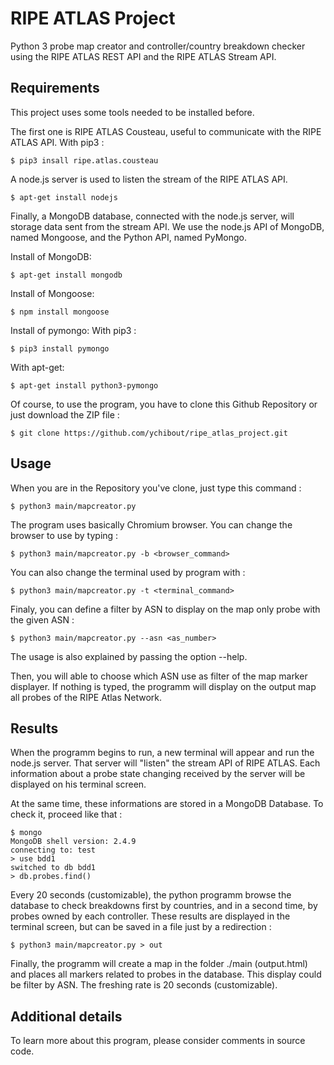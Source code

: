 RIPE ATLAS Project
===================

Python 3 probe map creator and controller/country breakdown checker using the RIPE ATLAS REST API and the RIPE ATLAS Stream API.


Requirements
----------

This project uses some tools needed to be installed before.
 
The first one is RIPE ATLAS Cousteau, useful to communicate with the RIPE ATLAS API.
With pip3 :

```
$ pip3 insall ripe.atlas.cousteau
```

A node.js server is used to listen the stream of the RIPE ATLAS API.

```
$ apt-get install nodejs
```

Finally, a MongoDB database, connected with the node.js server, will storage data sent from the stream API. We use the node.js API of MongoDB, named Mongoose, and the Python API, named PyMongo. 

Install of MongoDB:

```
$ apt-get install mongodb
```

Install of Mongoose:

```
$ npm install mongoose
```

Install of pymongo:
With pip3 :

```
$ pip3 install pymongo
```

With apt-get:

```
$ apt-get install python3-pymongo
```

Of course, to use the program, you have to clone this Github Repository or just download the ZIP file : 

```
$ git clone https://github.com/ychibout/ripe_atlas_project.git
```


Usage
----------

When you are in the Repository you've clone, just type this command :

```
$ python3 main/mapcreator.py
```

The program uses basically Chromium browser. You can change the browser to use by typing :

```
$ python3 main/mapcreator.py -b <browser_command>
```

You can also change the terminal used by program with :

```
$ python3 main/mapcreator.py -t <terminal_command>
```

Finaly, you can define a filter by ASN to display on the map only probe with the given ASN :

```
$ python3 main/mapcreator.py --asn <as_number>
```

The usage is also explained by passing the option --help. 


Then, you will able to choose which ASN use as filter of the map marker displayer. If nothing is typed, the programm will display on the output map all probes of the RIPE Atlas Network.


Results
----------

When the programm begins to run, a new terminal will appear and run the node.js server. That server will "listen" the stream API of RIPE ATLAS. Each information about a probe state changing received by the server will be displayed on his terminal screen. 

At the same time, these informations are stored in a MongoDB Database. To check it, proceed like that :

```
$ mongo
MongoDB shell version: 2.4.9
connecting to: test
> use bdd1
switched to db bdd1
> db.probes.find()
```

Every 20 seconds (customizable), the python programm browse the database to check breakdowns first by countries, and in a second time, by probes owned by each controller. These results are displayed in the terminal screen, but can be saved in a file just by a redirection :

```
$ python3 main/mapcreator.py > out
```

Finally, the programm will create a map in the folder ./main (output.html) and places all markers related to probes in the database. This display could be filter by ASN. The freshing rate is 20 seconds (customizable).


Additional details
----------

To learn more about this program, please consider comments in source code.


